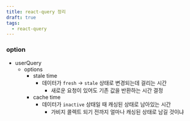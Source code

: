 ```yaml
---
title: react-query 정리
draft: true
tags:
  - react-query
---
```



### option
- userQuery
	- options
		- stale time
			- 데이터가 `fresh` -> `stale` 상태로 변경되는데 걸리는 시간
				- 새로운 요청이 있어도 기존 값을 반환하는 시간 결정
		- cache time
			- 데이터가 `inactive` 상태일 때 캐싱된 상태로 남아있는 시간
				- 가비지 콜렉트 되기 전까지 얼마나 캐싱된 상태로 남길 것이냐